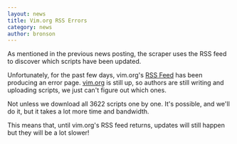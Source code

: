 ```yaml
---
layout: news
title: Vim.org RSS Errors
category: news
author: bronson
---
```


As mentioned in the previous news posting, the scraper uses the RSS
feed to discover which scripts have been updated.

Unfortunately, for the past few days, vim.org's
[RSS Feed](http://feed43.com/vim-scripts.xml)
has been producing an error page.
[vim.org](http://vim.org) is still up, so authors are still
writing and uploading scripts, we just can't figure out which ones.

Not unless we download all 3622 scripts one by one.
It's possible, and we'll do it, but it takes a
lot more time and bandwidth.

This means that, until vim.org's RSS feed returns, updates will still happen
but they will be a lot slower!
